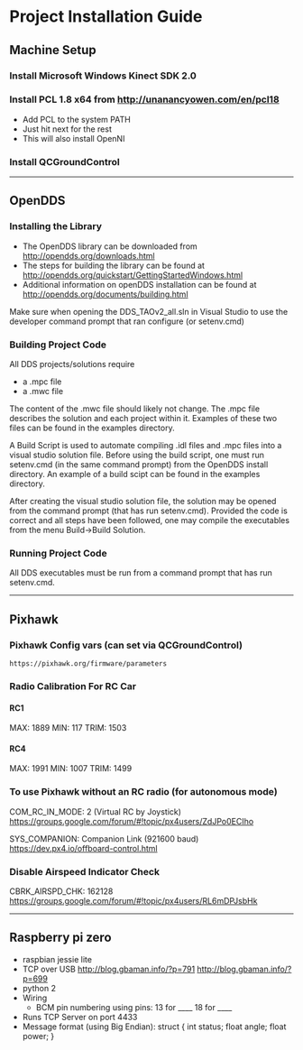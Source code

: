 # Project Installation Guide

## Machine Setup

### Install Microsoft Windows Kinect SDK 2.0
### Install PCL 1.8 x64 from http://unanancyowen.com/en/pcl18
- Add PCL to the system PATH
- Just hit next for the rest
- This will also install OpenNI
### Install QCGroundControl

---

## OpenDDS
### Installing the Library
- The OpenDDS library can be downloaded from http://opendds.org/downloads.html
- The steps for building the library can be found at http://opendds.org/quickstart/GettingStartedWindows.html
- Additional information on openDDS installation can be found at http://opendds.org/documents/building.html

Make sure when opening the DDS_TAOv2_all.sln in Visual Studio to use the developer command prompt that ran configure (or setenv.cmd)

### Building Project Code
All DDS projects/solutions require
- a .mpc file
- a .mwc file

The content of the .mwc file should likely not change.
The .mpc file describes the solution and each project within it.
Examples of these two files can be found in the examples directory.

A Build Script is used to automate compiling .idl files and .mpc files into a visual studio solution file.
Before using the build script, one must run setenv.cmd (in the same command prompt) from the OpenDDS install directory.
An example of a build scipt can be found in the examples directory.

After creating the visual studio solution file, the solution may be opened from the command prompt (that has run setenv.cmd).
Provided the code is correct and all steps have been followed, one may compile the executables from the menu Build->Build Solution.

### Running Project Code
All DDS executables must be run from a command prompt that has run setenv.cmd.

---

## Pixhawk

### Pixhawk Config vars (can set via QCGroundControl)
	https://pixhawk.org/firmware/parameters
### Radio Calibration For RC Car
#### RC1
MAX: 1889
MIN: 117
TRIM: 1503

#### RC4
MAX: 1991
MIN: 1007
TRIM: 1499

### To use Pixhawk without an RC radio (for autonomous mode)
COM_RC_IN_MODE: 2 (Virtual RC by Joystick)
https://groups.google.com/forum/#!topic/px4users/ZdJPo0ECIho

SYS_COMPANION: Companion Link (921600 baud)
https://dev.px4.io/offboard-control.html

### Disable Airspeed Indicator Check
CBRK_AIRSPD_CHK: 162128
https://groups.google.com/forum/#!topic/px4users/RL6mDPJsbHk

---

## Raspberry pi zero
- raspbian jessie lite
- TCP over USB
    http://blog.gbaman.info/?p=791
    http://blog.gbaman.info/?p=699
- python 2
- Wiring
    - BCM pin numbering using pins:
        13 for ____
        18 for ____
- Runs TCP Server on port 4433
- Message format (using Big Endian):
    struct {
        int   status;
        float angle;
        float power;
    }

